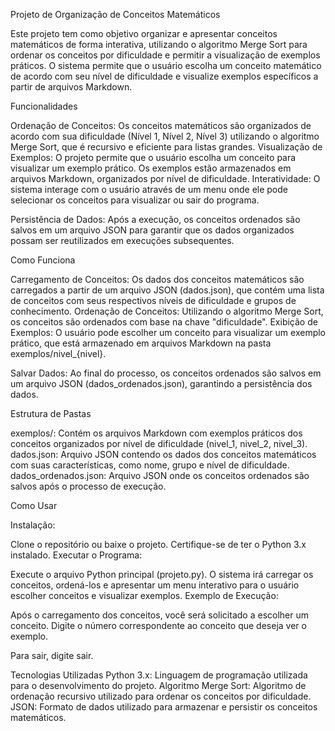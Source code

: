Projeto de Organização de Conceitos Matemáticos

Este projeto tem como objetivo organizar e apresentar conceitos matemáticos de forma interativa, utilizando o algoritmo Merge Sort para ordenar os conceitos por dificuldade e permitir a visualização de exemplos práticos. O sistema permite que o usuário escolha um conceito matemático de acordo com seu nível de dificuldade e visualize exemplos específicos a partir de arquivos Markdown.

Funcionalidades

Ordenação de Conceitos: Os conceitos matemáticos são organizados de acordo com sua dificuldade (Nível 1, Nível 2, Nível 3) utilizando o algoritmo Merge Sort, que é recursivo e eficiente para listas grandes.
Visualização de Exemplos: O projeto permite que o usuário escolha um conceito para visualizar um exemplo prático. Os exemplos estão armazenados em arquivos Markdown, organizados por nível de dificuldade.
Interatividade: O sistema interage com o usuário através de um menu onde ele pode selecionar os conceitos para visualizar ou sair do programa.

Persistência de Dados: Após a execução, os conceitos ordenados são salvos em um arquivo JSON para garantir que os dados organizados possam ser reutilizados em execuções subsequentes.

Como Funciona

Carregamento de Conceitos: Os dados dos conceitos matemáticos são carregados a partir de um arquivo JSON (dados.json), que contém uma lista de conceitos com seus respectivos níveis de dificuldade e grupos de conhecimento.
Ordenação de Conceitos: Utilizando o algoritmo Merge Sort, os conceitos são ordenados com base na chave "dificuldade".
Exibição de Exemplos: O usuário pode escolher um conceito para visualizar um exemplo prático, que está armazenado em arquivos Markdown na pasta exemplos/nivel_{nivel}.

Salvar Dados: Ao final do processo, os conceitos ordenados são salvos em um arquivo JSON (dados_ordenados.json), garantindo a persistência dos dados.

Estrutura de Pastas

exemplos/: Contém os arquivos Markdown com exemplos práticos dos conceitos organizados por nível de dificuldade (nivel_1, nivel_2, nivel_3).
dados.json: Arquivo JSON contendo os dados dos conceitos matemáticos com suas características, como nome, grupo e nível de dificuldade.
dados_ordenados.json: Arquivo JSON onde os conceitos ordenados são salvos após o processo de execução.

Como Usar

Instalação:

Clone o repositório ou baixe o projeto.
Certifique-se de ter o Python 3.x instalado.
Executar o Programa:

Execute o arquivo Python principal (projeto.py).
O sistema irá carregar os conceitos, ordená-los e apresentar um menu interativo para o usuário escolher conceitos e visualizar exemplos.
Exemplo de Execução:

Após o carregamento dos conceitos, você será solicitado a escolher um conceito.
Digite o número correspondente ao conceito que deseja ver o exemplo.

Para sair, digite sair.

Tecnologias Utilizadas
Python 3.x: Linguagem de programação utilizada para o desenvolvimento do projeto.
Algoritmo Merge Sort: Algoritmo de ordenação recursivo utilizado para ordenar os conceitos por dificuldade.
JSON: Formato de dados utilizado para armazenar e persistir os conceitos matemáticos.


